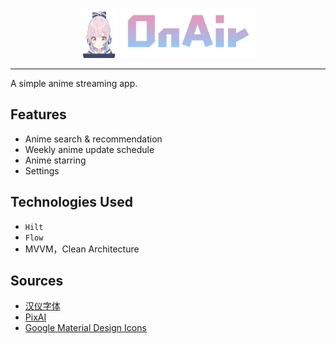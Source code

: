 <div align="center" style="padding-top: 30px">
    <img src="./docs/app_icon.svg" alt="应用图标" width="60" height="80" >
    <img src="./docs/title_image.svg" alt="OnAir" height="80px">
</div>

---

A simple anime streaming app.

## Features

* Anime search & recommendation
* Weekly anime update schedule
* Anime starring
* Settings

## Technologies Used

* `Hilt`
* `Flow`
* MVVM，Clean Architecture

<div align="center">

</div>

## Sources

* [汉仪字体](https://www.hanyi.com.cn/home)
* [PixAI](https://pixai.art/)
* [Google Material Design Icons](https://fonts.google.com/icons)